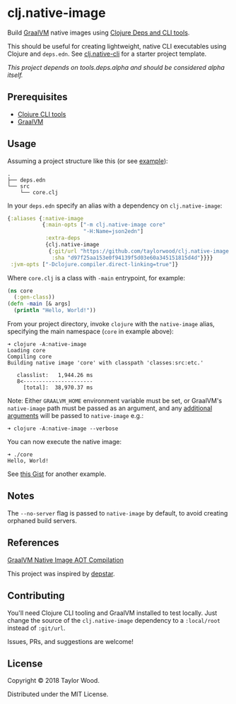 # clj.native-image

Build [GraalVM](https://www.graalvm.org) native images using [Clojure Deps and CLI tools](https://clojure.org/guides/deps_and_cli).

This should be useful for creating lightweight, native CLI executables using Clojure and `deps.edn`.
See [clj.native-cli](https://github.com/taylorwood/clj.native-cli) for a starter project template.

_This project depends on tools.deps.alpha and should be considered alpha itself._

## Prerequisites

- [Clojure CLI tools](https://clojure.org/guides/getting_started#_clojure_installer_and_cli_tools)
- [GraalVM](https://www.graalvm.org/downloads/)

## Usage

Assuming a project structure like this (or see [example](https://github.com/taylorwood/lein-native-image/tree/master/examples/jdnsmith)):
```
.
├── deps.edn
└── src
    └── core.clj
```

In your `deps.edn` specify an alias with a dependency on `clj.native-image`:
```clojure
{:aliases {:native-image
           {:main-opts ["-m clj.native-image core"
                        "-H:Name=json2edn"]
            :extra-deps
            {clj.native-image
             {:git/url "https://github.com/taylorwood/clj.native-image.git"
              :sha "d97f25aa153e0f94139f5d03e60a345151815d4d"}}}}
 :jvm-opts ["-Dclojure.compiler.direct-linking=true"]}
```

Where `core.clj` is a class with `-main` entrypoint, for example:
```clojure
(ns core
  (:gen-class))
(defn -main [& args]
  (println "Hello, World!"))
```

From your project directory, invoke `clojure` with the `native-image` alias, specifying the main namespace
(`core` in example above):
```
➜ clojure -A:native-image
Loading core
Compiling core
Building native image 'core' with classpath 'classes:src:etc.'

   classlist:   1,944.26 ms
   8<----------------------
     [total]:  38,970.37 ms
```
Note: Either `GRAALVM_HOME` environment variable must be set, or GraalVM's `native-image` path must be passed as an argument,
and any [additional arguments](https://www.graalvm.org/docs/reference-manual/aot-compilation/#image-generation-options)
will be passed to `native-image` e.g.:
```
➜ clojure -A:native-image --verbose
```

You can now execute the native image:
```
➜ ./core
Hello, World!
```

See [this Gist](https://gist.github.com/taylorwood/23d370f70b8b09dbf6d31cd4f27d31ff) for another example.

## Notes

The `--no-server` flag is passed to `native-image` by default, to avoid creating orphaned build servers.

## References

[GraalVM Native Image AOT Compilation](https://www.graalvm.org/docs/reference-manual/aot-compilation/)

This project was inspired by [depstar](https://github.com/healthfinch/depstar).

## Contributing

You'll need Clojure CLI tooling and GraalVM installed to test locally.
Just change the source of the `clj.native-image` dependency to a `:local/root` instead of `:git/url`.

Issues, PRs, and suggestions are welcome!

## License

Copyright © 2018 Taylor Wood.

Distributed under the MIT License.
